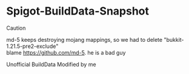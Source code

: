 # Spigot-BuildData-Snapshot
> [!CAUTION]
> md-5 keeps destroying mojang mappings, so we had to delete "bukkit-1.21.5-pre2-exclude"\
> blame https://github.com/md-5. he is a bad guy

Unofficial BuildData Modified by me
